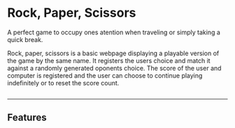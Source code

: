 # Rock, Paper, Scissors

A perfect game to occupy ones atention when traveling or simply taking a quick break. 

Rock, paper, scissors is a basic webpage displaying a playable version of the game by the same name. It registers the users choice and match it against a randomly generated oponents choice. The score of the user and computer is registered and the user can choose to continue playing indefinitely or to reset the score count. 

<img scr="assets/readme-images/am-i-responsive.jpg">

---

## Features